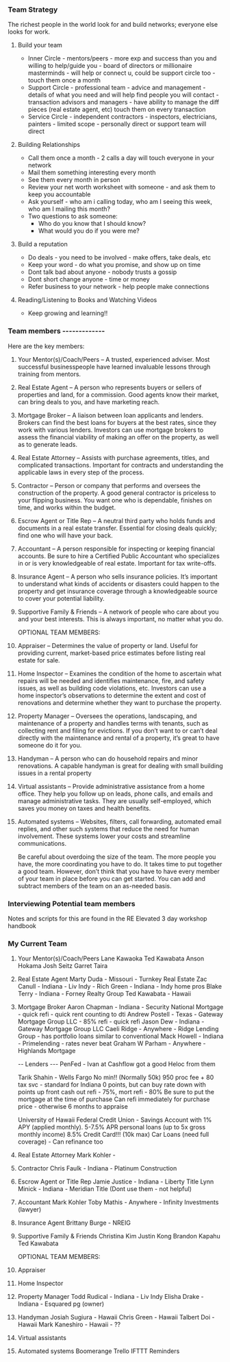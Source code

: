### Team Strategy

The richest people in the world look for and build networks;
everyone else looks for work.

1. Build your team

   - Inner Circle - mentors/peers - more exp and success than you and willing to help/guide you - board of directors or millionaire masterminds - will help or connect u, could be support circle too - touch them once a month
   - Support Circle - professional team - advice and management - details of what you need and will help find people you will contact - transaction advisors and managers - have ability to manage the diff pieces (real estate agent, etc) touch them on every transaction
   - Service Circle - independent contractors - inspectors, electricians, painters - limited scope - personally direct or support team will direct

2. Building Relationships

   - Call them once a month - 2 calls a day will touch everyone in your network
   - Mail them something interesting every month
   - See them every month in person
   - Review your net worth worksheet with someone - and ask them to keep you accountable
   - Ask yourself - who am i calling today, who am I seeing this week, who am I mailing this month?
   - Two questions to ask someone:
     - Who do you know that I should know?
     - What would you do if you were me?

3. Build a reputation

   - Do deals - you need to be involved - make offers, take deals, etc
   - Keep your word - do what you promise, and show up on time
   - Dont talk bad about anyone - nobody trusts a gossip
   - Dont short change anyone - time or money
   - Refer business to your network - help people make connections

4. Reading/Listening to Books and Watching Videos

   - Keep growing and learning!!

### Team members -------------

Here are the key members:

1. Your Mentor(s)/Coach/Peers – A trusted, experienced adviser. Most successful
   businesspeople have learned invaluable lessons through training from
   mentors.

2. Real Estate Agent – A person who represents buyers or sellers of
   properties and land, for a commission. Good agents know their market,
   can bring deals to you, and have marketing reach.

3. Mortgage Broker – A liaison between loan applicants and lenders.
   Brokers can find the best loans for buyers at the best rates, since they
   work with various lenders. Investors can use mortgage brokers to assess
   the financial viability of making an offer on the property, as well as to
   generate leads.

4. Real Estate Attorney – Assists with purchase agreements, titles, and
   complicated transactions. Important for contracts and understanding
   the applicable laws in every step of the process.

5. Contractor – Person or company that performs and oversees the
   construction of the property. A good general contractor is priceless to
   your flipping business. You want one who is dependable, finishes on
   time, and works within the budget.

6. Escrow Agent or Title Rep – A neutral third party who holds funds and
   documents in a real estate transfer. Essential for closing deals quickly;
   find one who will have your back.

7. Accountant – A person responsible for inspecting or keeping
   financial accounts. Be sure to hire a Certified Public Accountant who
   specializes in or is very knowledgeable of real estate. Important for
   tax write-offs.

8. Insurance Agent – A person who sells insurance policies. It’s important
   to understand what kinds of accidents or disasters could happen to
   the property and get insurance coverage through a knowledgeable
   source to cover your potential liability.

9. Supportive Family & Friends – A network of people who care about
   you and your best interests. This is always important, no matter
   what you do.

   OPTIONAL TEAM MEMBERS:

10. Appraiser – Determines the value of property or land. Useful for
    providing current, market-based price estimates before listing real
    estate for sale.

11. Home Inspector – Examines the condition of the home to ascertain
    what repairs will be needed and identifies maintenance, fire, and
    safety issues, as well as building code violations, etc. Investors can
    use a home inspector’s observations to determine the extent and cost
    of renovations and determine whether they want to purchase the
    property.

12. Property Manager – Oversees the operations, landscaping, and
    maintenance of a property and handles terms with tenants, such as
    collecting rent and filing for evictions. If you don’t want to or can’t
    deal directly with the maintenance and rental of a property, it’s great
    to have someone do it for you.

13. Handyman – A person who can do household repairs and minor
    renovations. A capable handyman is great for dealing with small
    building issues in a rental property

14. Virtual assistants – Provide administrative assistance from a home
    office. They help you follow up on leads, phone calls, and emails and
    manage administrative tasks. They are usually self-employed, which
    saves you money on taxes and health benefits.

15. Automated systems – Websites, filters, call forwarding, automated
    email replies, and other such systems that reduce the need for
    human involvement. These systems lower your costs and streamline
    communications.

    Be careful about overdoing the size of the team. The more people you
    have, the more coordinating you have to do. It takes time to put together
    a good team. However, don’t think that you have to have every member
    of your team in place before you can get started. You can add and subtract
    members of the team on an as-needed basis.

### Interviewing Potential team members

Notes and scripts for this are found in the RE Elevated 3 day workshop handbook

### My Current Team

1. Your Mentor(s)/Coach/Peers
   Lane Kawaoka
   Ted Kawabata
   Anson Hokama
   Josh Seitz
   Garret Taira

2. Real Estate Agent
   Marty Duda - Missouri - Turnkey Real Estate
   Zac Canull - Indiana - Liv Indy -
   Rich Green - Indiana - Indy home pros
   Blake Terry - Indiana - Forney Realty Group
   Ted Kawabata - Hawaii

3) Mortgage Broker
   Aaron Chapman - Indiana - Security National Mortgage - quick refi - quick rent counting to dti
   Andrew Postell - Texas - Gateway Mortgage Group LLC - 85% refi - quick refi
   Jason Dew - Indiana - Gateway Mortgage Group LLC
   Caeli Ridge - Anywhere - Ridge Lending Group - has portfolio loans similar to conventional
   Mack Howell - Indiana - Primelending - rates never beat
   Graham W Parham - Anywhere - Highlands Mortgage

   -- Lenders ---
   PenFed - Ivan at Cashflow got a good Heloc from them

   Tarik Shahin - Wells Fargo
   No min!! (Normally 50k)
   950 proc fee + 80 tax svc - standard for Indiana
   0 points, but can buy rate down with points up front
   cash out refi - 75%, mort refi - 80%
   Be sure to put the mortgage at the time of purchase
   Can refi immediately for purchase price - otherwise 6 months to appraise

   University of Hawaii Federal Credit Union -
   Savings Account with 1% APY (applied monthly).
   5-7.5% APR personal loans (up to 5x gross monthly income)
   8.5% Credit Card!!! (10k max)
   Car Loans (need full coverage) - Can refinance too

4. Real Estate Attorney
   Mark Kohler -

5. Contractor
   Chris Faulk - Indiana - Platinum Construction

6. Escrow Agent or Title Rep
   Jamie Justice - Indiana - Liberty Title
   Lynn Minick - Indiana - Meridian Title (Dont use them - not helpful)

7. Accountant
   Mark Kohler
   Toby Mathis - Anywhere - Infinity Investments (lawyer)

8. Insurance Agent
   Brittany Burge - NREIG

9) Supportive Family & Friends
   Christina Kim
   Justin Kong
   Brandon Kapahu
   Ted Kawabata

   OPTIONAL TEAM MEMBERS:

10) Appraiser

11) Home Inspector

12) Property Manager
    Todd Rudical - Indiana - Liv Indy
    Elisha Drake - Indiana - Esquared pg (owner)

13. Handyman
    Josiah Sugiura - Hawaii
    Chris Green - Hawaii
    Talbert Doi - Hawaii
    Mark Kaneshiro - Hawaii - ??

14. Virtual assistants

15. Automated systems
    Boomerange
    Trello
    IFTTT
    Reminders
